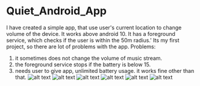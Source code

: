 # Quiet_Android_App

I have created a simple app, that use user's current location to change volume of the device. 
It works above android 10.
It has a foreground service, which checks if the user is within the 50m radius.'
Its my first project, so there are lot of problems with the app.
Problems:
1. it sometimes does not change the volume of music stream.
2. the foreground service stops if the battery is below 15.
3. needs user to give app, unlimited battery usage.
it works fine other than that.
![alt text](screenshot/screenshot1.jpeg)
![alt text](screenshot/screenshot2.jpeg)
![alt text](screenshot/screenshot3.jpeg)
![alt text](screenshot/screenshot4.jpeg)
![alt text](screenshot/screenshot5.jpeg)
![alt text](screenshot/screenshot6.jpeg)



